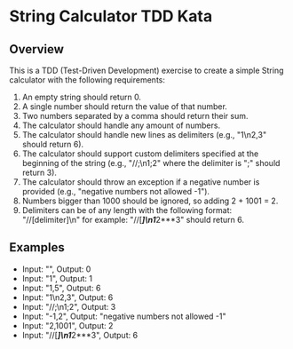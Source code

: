 # String Calculator TDD Kata

## Overview

This is a TDD (Test-Driven Development) exercise to create a simple String calculator with the following requirements:

1. An empty string should return 0.
2. A single number should return the value of that number.
3. Two numbers separated by a comma should return their sum.
4. The calculator should handle any amount of numbers.
5. The calculator should handle new lines as delimiters (e.g., "1\n2,3" should return 6).
6. The calculator should support custom delimiters specified at the beginning of the string (e.g., "//;\n1;2" where the delimiter is ";" should return 3).
7. The calculator should throw an exception if a negative number is provided (e.g., "negative numbers not allowed -1").
8. Numbers bigger than 1000 should be ignored, so adding 2 + 1001 = 2.
9. Delimiters can be of any length with the following format: "//[delimiter]\n" for example: "//[***]\n1***2***3" should return 6.

## Examples

- Input: "", Output: 0
- Input: "1", Output: 1
- Input: "1,5", Output: 6
- Input: "1\n2,3", Output: 6
- Input: "//;\n1;2", Output: 3
- Input: "-1,2", Output: "negative numbers not allowed -1"
- Input: "2,1001", Output: 2
- Input: "//[***]\n1***2***3", Output: 6
